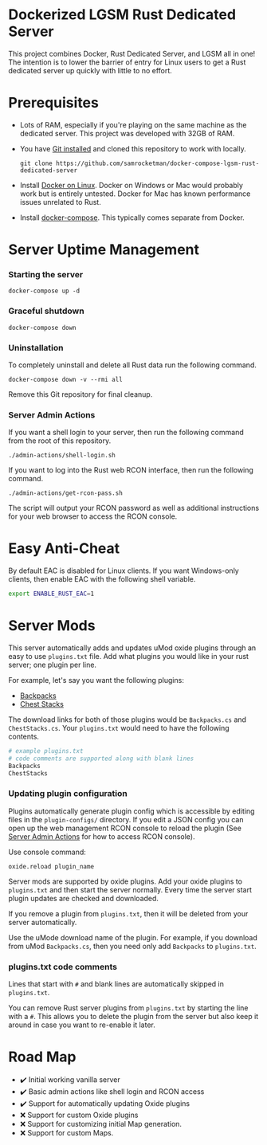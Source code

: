 # Dockerized LGSM Rust Dedicated Server

This project combines Docker, Rust Dedicated Server, and LGSM all in one!  The
intention is to lower the barrier of entry for Linux users to get a Rust
dedicated server up quickly with little to  no effort.

# Prerequisites

- Lots of RAM, especially if you're playing on the same machine as the dedicated
  server.  This project was developed with 32GB of RAM.
- You have [Git installed][git] and cloned this repository to work with locally.

  ```
  git clone https://github.com/samrocketman/docker-compose-lgsm-rust-dedicated-server
  ```

- Install [Docker on Linux][docker].  Docker on Windows or Mac would probably
  work but is entirely untested.  Docker for Mac has known performance issues
  unrelated to Rust.
- Install [docker-compose][compose].  This typically comes separate from Docker.

# Server Uptime Management

### Starting the server

    docker-compose up -d

### Graceful shutdown

    docker-compose down

### Uninstallation

To completely uninstall and delete all Rust data run the following command.

    docker-compose down -v --rmi all

Remove this Git repository for final cleanup.

### Server Admin Actions

If you want a shell login to your server, then run the following command from
the root of this repository.

    ./admin-actions/shell-login.sh

If you want to log into the Rust web RCON interface, then run the following
command.

    ./admin-actions/get-rcon-pass.sh

The script will output your RCON password as well as additional instructions for
your web browser to access the RCON console.

# Easy Anti-Cheat

By default EAC is disabled for Linux clients.  If you want Windows-only clients,
then enable EAC with the following shell variable.

```bash
export ENABLE_RUST_EAC=1
```

# Server Mods

This server automatically adds and updates uMod oxide plugins through an easy to
use `plugins.txt` file.  Add what plugins you would like in your rust server;
one plugin per line.

For example, let's say you want the following plugins:

* [Backpacks](https://umod.org/plugins/backpacks)
* [Chest Stacks](https://umod.org/plugins/chest-stacks)

The download links for both of those plugins would be `Backpacks.cs` and
`ChestStacks.cs`.  Your `plugins.txt` would need to have the following contents.

```bash
# example plugins.txt
# code comments are supported along with blank lines
Backpacks
ChestStacks
```

### Updating plugin configuration

Plugins automatically generate plugin config which is accessible by editing
files in the `plugin-configs/` directory.  If you edit a JSON config you can
open up the web management RCON console to reload the plugin (See [Server Admin
Actions](#server-admin-actions) for how to access RCON console).

Use console command:

    oxide.reload plugin_name

Server mods are supported by oxide plugins.  Add your oxide plugins to
`plugins.txt` and then start the server normally.  Every time the server start
plugin updates are checked and downloaded.

If you remove a plugin from `plugins.txt`, then it will be deleted from your
server automatically.

Use the uMode download name of the plugin.  For example, if you download from
uMod `Backpacks.cs`, then you need only add `Backpacks` to `plugins.txt`.

### plugins.txt code comments

Lines that start with `#` and blank lines are automatically skipped in
`plugins.txt`.

You can remove Rust server plugins from `plugins.txt` by starting the line with
a `#`.  This allows you to delete the plugin from the server but also keep it
around in case  you want to re-enable it later.

# Road Map

- :heavy_check_mark: Initial working vanilla server
- :heavy_check_mark: Basic admin actions like shell login and RCON access
- :heavy_check_mark: Support for automatically updating Oxide plugins
- :x: Support for custom Oxide plugins
- :x: Support for customizing initial Map generation.
- :x: Support for custom Maps.

[compose]: https://docs.docker.com/compose/install/
[docker]: https://docs.docker.com/engine/install/
[git]: https://git-scm.com/
